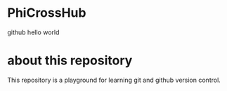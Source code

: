 # PhiCrossHub
github hello world

# about this repository
This repository is a playground for learning git and github version control.
